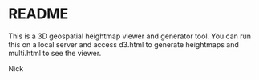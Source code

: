 # README #

This is a 3D geospatial heightmap viewer and generator tool. You can run this on a local server and access d3.html to generate heightmaps and multi.html to see the viewer.

Nick